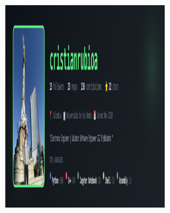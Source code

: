 <img width="2560" height="640" alt="banner" src="https://github.com/cristianrubioa/cristianrubioa/blob/master/banner.png" />
